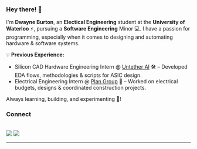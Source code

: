 ### Hey there! 👋

I'm **Dwayne Burton**, an **Electical Engineering** student at the **University of Waterloo** ⚡, pursuing a **Software Engineering** Minor 💻. I have a passion for programming, especially when it comes to designing and automating hardware & software systems.

💡 **Previous Experience:**
- Silicon CAD Hardware Engineering Intern @ [Untether AI](https://www.untether.ai) 🛠️ – Developed EDA flows, methodologies & scripts for ASIC design.
- Electrical Engineering Intern @ [Plan Group](https://www.plan-group.com) 🔌 – Worked on electrical budgets, designs & coordinated construction projects.

Always learning, building, and experimenting 🚀!

### Connect
<p>
<br>
<a target="_blank" href="https://www.linkedin.com/in/dwayneburton/"><img src="https://img.shields.io/badge/-LinkedIn-0E76A8?style=for-the-badge"></img></a>
<a target="_blank" href="mailto:dwayne.burton@uwaterloo.ca"><img src="https://img.shields.io/badge/-Email-EAAB00?style=for-the-badge"></img></a>
<br>
</p>
<hr>
